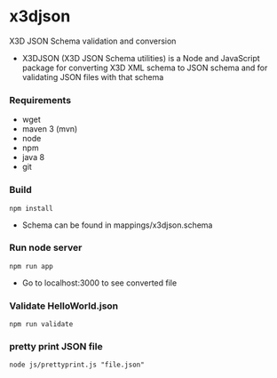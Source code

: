 # x3djson
X3D JSON Schema validation and conversion

* X3DJSON (X3D JSON Schema utilities) is a Node and JavaScript package for converting X3D XML schema to JSON schema and for validating JSON files with that schema


### Requirements

* wget
* maven 3 (mvn)
* node
* npm
* java 8
* git

### Build

```
npm install
```

* Schema can be found in mappings/x3djson.schema

### Run node server

```
npm run app
```

* Go to localhost:3000 to see converted file

### Validate HelloWorld.json

```
npm run validate
```

### pretty print JSON file

```
node js/prettyprint.js "file.json"
```
